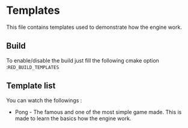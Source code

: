 # Templates
This file contains templates used to demonstrate how the engine work.

## Build
To enable/disable the build just fill the following cmake option :``RED_BUILD_TEMPLATES`` 

## Template list

You can watch the followings :
- Pong - The famous and one of the most simple game made. This is made to learn the basics how the engine work. 